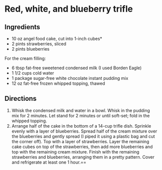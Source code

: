 Red, white, and blueberry trifle
================================

Ingredients
-----------

- 10 oz angel food cake, cut into 1-inch cubes\*
- 2 pints strawberries, sliced
- 2 pints blueberries

For the cream filling:

- 6 tbsp fat-free sweetened condensed milk (I used Borden Eagle)
- 1 1/2 cups cold water
- 1 package sugar-free white chocolate instant pudding mix
- 12 oz fat-free frozen whipped topping, thawed

Directions
----------

1. Whisk the condensed milk and water in a bowl. Whisk in the pudding mix for 2 minutes. Let stand for 2 minutes or until soft-set; fold in the whipped topping.
2. Arrange half of the cake in the bottom of a 14-cup trifle dish. Sprinkle evenly with a layer of blueberries. Spread half of the cream mixture over the blueberries and gently spread (I piped it using a plastic bag and cut the corner off). Top with a layer of strawberries. Layer the remaining cake cubes on top of the strawberries, then add more blueberries and top with the remaining cream mixture. Finish with the remaining strawberries and blueberries, arranging them in a pretty pattern. Cover and refrigerate at least one 1 hour.==
